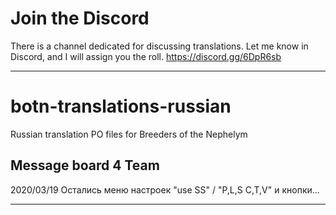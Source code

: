 # Join the Discord
There is a channel dedicated for discussing translations. Let me know in Discord, and I will assign you the roll.
https://discord.gg/6DpR6sb

--------------------------------
# botn-translations-russian
Russian translation PO files for Breeders of the Nephelym

Message board 4 Team
---

2020/03/19 Остались меню настроек "use SS" / "P,L,S C,T,V" и кнопки...

---
